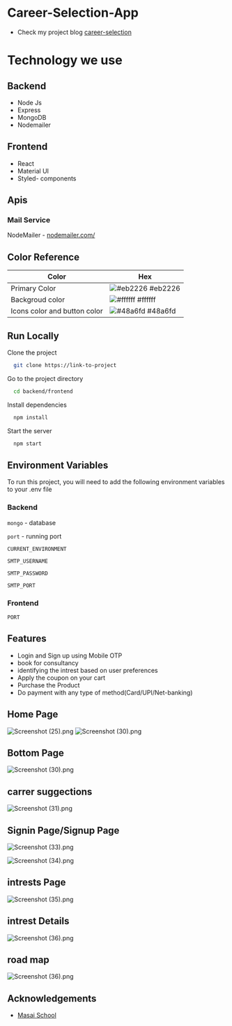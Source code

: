 # Career-Selection-App
- Check my project blog  <a href="https://medium.com/@kalpanathamatam1822000/creating-a-domain-to-the-web-application-by-using-reactjs-f82c909f03cb">career-selection</a>


# Technology we use

## Backend
- Node Js
- Express
- MongoDB
- Nodemailer

## Frontend
- React
- Material UI
- Styled- components

## Apis



### Mail Service 
NodeMailer -  [nodemailer.com/](https://nodemailer.com/) 

## Color Reference

| Color             | Hex                                                                |
| ----------------- | ------------------------------------------------------------------ |
| Primary Color  | ![#eb2226](https://via.placeholder.com/10/eb2226?text=+) #eb2226 |
| Backgroud color | ![#ffffff](https://via.placeholder.com/10/ffffff?text=+) #ffffff |
| Icons color and button color| ![#48a6fd](https://via.placeholder.com/10/48a6fd?text=+) #48a6fd |



## Run Locally

Clone the project

```bash
  git clone https://link-to-project
```

Go to the project directory

```bash
  cd backend/frontend
```

Install dependencies

```bash
  npm install
```

Start the server

```bash
  npm start
```


## Environment Variables

To run this project, you will need to add the following environment variables to your .env file

### Backend

`mongo` - database

`port` - running port



`CURRENT_ENVIRONMENT`

`SMTP_USERNAME`

`SMTP_PASSWORD`

`SMTP_PORT`


### Frontend


`PORT`


## Features

- Login and Sign up using Mobile OTP
- book for consultancy
- identifying the intrest based on user preferences
- Apply the coupon on your cart 
- Purchase the Product
- Do payment with any type of method(Card/UPI/Net-banking)


## Home Page
![Screenshot (25).png](https://miro.medium.com/max/1400/1*GtS1bMjuvDBrSct1IR5EVw.png)
![Screenshot (30).png](https://miro.medium.com/max/1400/1*GtS1bMjuvDBrSct1IR5EVw.png)
## Bottom Page
![Screenshot (30).png](https://miro.medium.com/max/1400/1*GtS1bMjuvDBrSct1IR5EVw.png)

## carrer suggections

![Screenshot (31).png](https://miro.medium.com/max/1400/1*zSFQ66_2KG0onPiRoZSUJQ.png)

## Signin Page/Signup Page

![Screenshot (33).png](https://miro.medium.com/max/1384/1*VRfWzLBFYQEsKPjSebkVoQ.png)



![Screenshot (34).png](https://cdn.hashnode.com/res/hashnode/image/upload/v1633267313549/YRtQqfCvx.jpeg?auto=compress,format&format=webp)

## intrests Page

![Screenshot (35).png](https://miro.medium.com/max/1384/1*gOx4NcFhwh8s-pE_cdB9gA.png)

## intrest Details 

![Screenshot (36).png](https://miro.medium.com/max/1384/1*gOx4NcFhwh8s-pE_cdB9gA.png)

## road map

![Screenshot (36).png](https://miro.medium.com/max/1384/1*p3TGBDZfHQrwpjYr8BYT3w.png)




## Acknowledgements

 - [Masai School](https://masaischool.com/)
  



